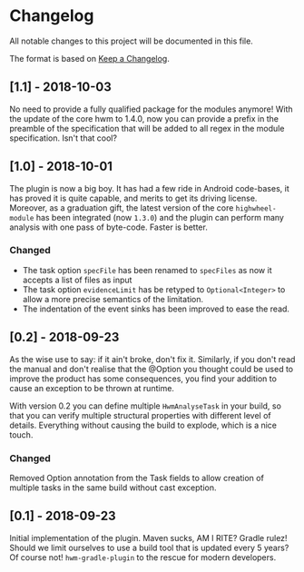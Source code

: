 # Changelog
All notable changes to this project will be documented in this file.

The format is based on [Keep a Changelog](http://keepachangelog.com/en/1.0.0/).

## [1.1] - 2018-10-03
No need to provide a fully qualified package for the modules anymore! With the update of the core
hwm to 1.4.0, now you can provide a prefix in the preamble of the specification that will be
added to all regex in the module specification. Isn't that cool?

## [1.0] - 2018-10-01

The plugin is now a big boy. It has had a few ride in Android code-bases, it has proved it is quite capable, and merits to get its driving license.
Moreover, as a graduation gift, the latest version of the core `highwheel-module` has been integrated (now `1.3.0`) and the plugin can perform
many analysis with one pass of byte-code. Faster is better.

### Changed

- The task option `specFile` has been renamed to `specFiles` as now it accepts a list of files as input
- The task option `evidenceLimit` has be retyped to `Optional<Integer>` to allow a more precise semantics of the limitation.
- The indentation of the event sinks has been improved to ease the read.

## [0.2] - 2018-09-23

As the wise use to say: if it ain't broke, don't fix it. Similarly, if you don't read the manual and don't realise that the @Option you thought could be used to improve the product has some consequences, you find your addition to cause an exception to be thrown at runtime.

With version 0.2 you can define multiple `HwmAnalyseTask` in your build, so that you can verify multiple structural properties with different level of details. Everything without causing the build to explode, which is a nice touch.

### Changed

Removed Option annotation from the Task fields to allow creation of multiple tasks in the same build without cast exception.

## [0.1] - 2018-09-23

Initial implementation of the plugin. Maven sucks, AM I RITE? Gradle rulez! 
Should we limit ourselves to use a build tool that is updated every 5 years? Of course not! `hwm-gradle-plugin`
to the rescue for modern developers. 

